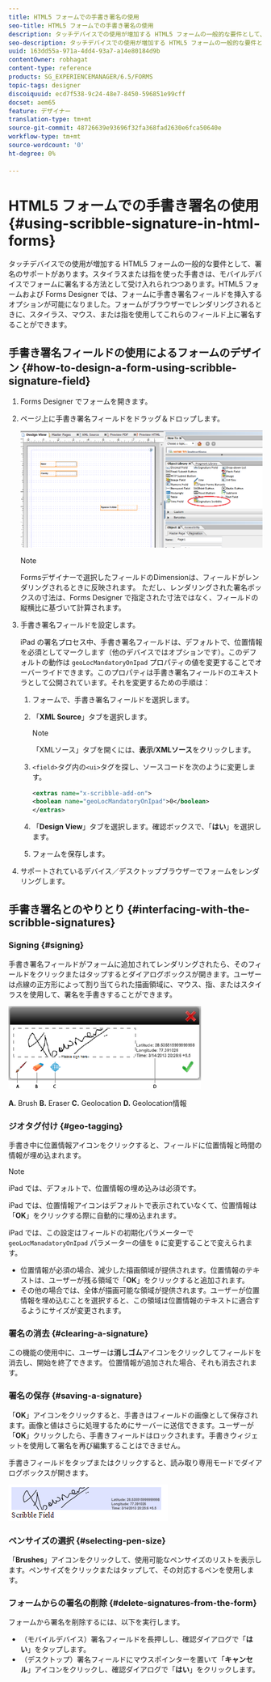 ```yaml
---
title: HTML5 フォームでの手書き署名の使用
seo-title: HTML5 フォームでの手書き署名の使用
description: タッチデバイスでの使用が増加する HTML5 フォームの一般的な要件として、署名のサポートがあります。モバイルデバイスでのドキュメントの署名は、モバイルデバイスにおけるフォームの署名に関して受け入れられる方法になってきています。
seo-description: タッチデバイスでの使用が増加する HTML5 フォームの一般的な要件として、署名のサポートがあります。モバイルデバイスでのドキュメントの署名は、モバイルデバイスにおけるフォームの署名に関して受け入れられる方法になってきています。
uuid: 163dd55a-971a-4dd4-93a7-a14e80184d9b
contentOwner: robhagat
content-type: reference
products: SG_EXPERIENCEMANAGER/6.5/FORMS
topic-tags: designer
discoiquuid: ecd7f538-9c24-48e7-8450-596851e99cff
docset: aem65
feature: デザイナー
translation-type: tm+mt
source-git-commit: 48726639e93696f32fa368fad2630e6fca50640e
workflow-type: tm+mt
source-wordcount: '0'
ht-degree: 0%

---
```



# HTML5 フォームでの手書き署名の使用{#using-scribble-signature-in-html-forms}

タッチデバイスでの使用が増加する HTML5 フォームの一般的な要件として、署名のサポートがあります。スタイラスまたは指を使った手書きは、モバイルデバイスでフォームに署名する方法として受け入れられつつあります。HTML5 フォームおよび Forms Designer では、フォームに手書き署名フィールドを挿入するオプションが可能になりました。フォームがブラウザーでレンダリングされるときに、スタイラス、マウス、または指を使用してこれらのフィールド上に署名することができます。

## 手書き署名フィールドの使用によるフォームのデザイン  {#how-to-design-a-form-using-scribble-signature-field}

1. Forms Designer でフォームを開きます。
1. ページ上に手書き署名フィールドをドラッグ＆ドロップします。

   ![designer_scribble](assets/designer_scribble.png)

   >[!NOTE]
   >
   >Formsデザイナーで選択したフィールドのDimensionは、フィールドがレンダリングされるときに反映されます。 ただし、レンダリングされた署名ボックスの寸法は、Forms Designer で指定された寸法ではなく、フィールドの縦横比に基づいて計算されます。

1. 手書き署名フィールドを設定します。

   iPad の署名プロセス中、手書き署名フィールドは、デフォルトで、位置情報を必須としてマークします（他のデバイスではオプションです）。このデフォルトの動作は `geoLocMandatoryOnIpad` プロパティの値を変更することでオーバーライドできます。このプロパティは手書き署名フィールドのエキストラとして公開されています。それを変更するための手順は：

   1. フォームで、手書き署名フィールドを選択します。
   1. 「**XML Source**」タブを選択します。

      >[!NOTE]
      >
      >「XMLソース」タブを開くには、**表示**/**XMLソース**&#x200B;をクリックします。

   1. `<field>`タグ内の`<ui>`タグを探し、ソースコードを次のように変更します。

      ```xml
      <extras name="x-scribble-add-on">
      <boolean name="geoLocMandatoryOnIpad">0</boolean>
      </extras>
      ```

   1. 「**Design View**」タブを選択します。確認ボックスで、「**はい**」を選択します。
   1. フォームを保存します。

1. サポートされているデバイス／デスクトップブラウザーでフォームをレンダリングします。

## 手書き署名とのやりとり {#interfacing-with-the-scribble-signatures}

### Signing {#signing}

手書き署名フィールドがフォームに追加されてレンダリングされたら、そのフィールドをクリックまたはタップするとダイアログボックスが開きます。ユーザーは点線の正方形によって割り当てられた描画領域に、マウス、指、またはスタイラスを使用して、署名を手書きすることができます。

![geolocation](assets/geolocation.png)

**A.** Brush  **B.** Eraser  **C.** Geolocation  **D.** Geolocation情報

### ジオタグ付け {#geo-tagging}

手書き中に位置情報アイコンをクリックすると、フィールドに位置情報と時間の情報が埋め込まれます。

>[!NOTE]
iPad では、デフォルトで、位置情報の埋め込みは必須です。

iPad では、位置情報アイコンはデフォルトで表示されていなくて、位置情報は「**OK**」をクリックする際に自動的に埋め込まれます。

iPad では、この設定はフィールドの初期化パラメーターで `geoLocManadatoryOnIpad` パラメーターの値を `0` に変更することで変えられます。

* 位置情報が必須の場合、減少した描画領域が提供されます。位置情報のテキストは、ユーザーが残る領域で「**OK**」をクリックすると追加されます。
* その他の場合では、全体が描画可能な領域が提供されます。ユーザーが位置情報を埋め込むことを選択すると、この領域は位置情報のテキストに適合するようにサイズが変更されます。

### 署名の消去  {#clearing-a-signature}

この機能の使用中に、ユーザーは&#x200B;**消しゴム**&#x200B;アイコンをクリックしてフィールドを消去し、開始を終了できます。 位置情報が追加された場合、それも消去されます。

### 署名の保存  {#saving-a-signature}

「**OK**」アイコンをクリックすると、手書きはフィールドの画像として保存されます。画像と値はさらに処理するためにサーバーに送信できます。ユーザーが「**OK**」クリックしたら、手書きフィールドはロックされます。手書きウィジェットを使用して署名を再び編集することはできません。

手書きフィールドをタップまたはクリックすると、読み取り専用モードでダイアログボックスが開きます。

![3](assets/3.png)

### ペンサイズの選択 {#selecting-pen-size}

「**Brushes**」アイコンをクリックして、使用可能なペンサイズのリストを表示します。ペンサイズをクリックまたはタップして、その対応するペンを使用します。

### フォームからの署名の削除  {#delete-signatures-from-the-form}

フォームから署名を削除するには、以下を実行します。

* （モバイルデバイス）署名フィールドを長押しし、確認ダイアログで「**はい**」をタップします。
* （デスクトップ）署名フィールドにマウスポインターを置いて「**キャンセル**」アイコンをクリックし、確認ダイアログで「**はい**」をクリックします。

